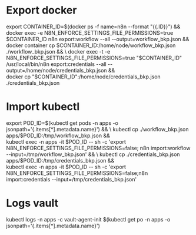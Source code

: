 # Export docker

export CONTAINER_ID=$(docker ps -f name=n8n --format "{{.ID}}") && \
docker exec -e N8N_ENFORCE_SETTINGS_FILE_PERMISSIONS=true $CONTAINER_ID n8n export:workflow --all --output=workflow_bkp.json && \
docker container cp $CONTAINER_ID:/home/node/workflow_bkp.json ./workflow_bkp.json && \
docker exec -t -e N8N_ENFORCE_SETTINGS_FILE_PERMISSIONS=true "$CONTAINER_ID" /usr/local/bin/n8n export:credentials --all --output=/home/node/credentials_bkp.json && \
docker cp "$CONTAINER_ID":/home/node/credentials_bkp.json ./credentials_bkp.json

# Import kubectl

export POD_ID=$(kubectl get pods -n apps  -o jsonpath='{.items[*].metadata.name}') && \
kubectl cp ./workflow_bkp.json apps/$POD_ID:/tmp/workflow_bkp.json  && \
kubectl exec -n apps -it $POD_ID -- sh -c 'export N8N_ENFORCE_SETTINGS_FILE_PERMISSIONS=false; n8n import:workflow --input=/tmp/workflow_bkp.json'   && \
kubectl cp ./credentials_bkp.json apps/$POD_ID:/tmp/credentials_bkp.json  && \
kubectl exec -n apps -it $POD_ID -- sh -c 'export N8N_ENFORCE_SETTINGS_FILE_PERMISSIONS=false;n8n import:credentials --input=/tmp/credentials_bkp.json'


# Logs vault
kubectl logs -n apps -c vault-agent-init $(kubectl get po -n apps -o jsonpath='{.items[*].metadata.name}')